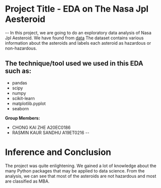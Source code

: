 # Project Title - EDA on The Nasa Jpl Aesteroid 
--
In this project, we are going to do an exploratory data analysis of Nasa Jpl Aesteroid. We have found from [data](https://www.kaggle.com/datasets/sakhawat18/asteroid-dataset) The dataset contains various information about the asteroids and labels each asteroid as hazardous or non-hazardous.

## The technique/tool used we used in this EDA such as:

- pandas
- scipy
- numpy
- scikit-learn
- matplotlib.pyplot
- seaborn

**Group Members:**

- CHONG KAI ZHE A20EC0186
- RASMIN KAUR SANDHU A19ET0216
--
# Inference and Conclusion

The project was quite enlightening. We gained a lot of knowledge about the many Python packages that may be applied to data science. From the analysis, we can see that most of the asteroids are not hazardous and most are classified as MBA.

